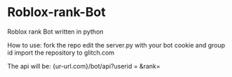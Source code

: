# Roblox-rank-Bot
Roblox rank Bot written in python

How to use:
fork the repo
edit the server.py with your bot cookie and group id
import the repository to glitch.com

The api will be:
  {ur-url.com}/bot/api?userid = &rank=
